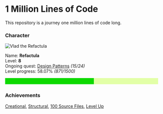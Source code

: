 1 Million Lines of Code
=======================

This repository is a journey one million lines of code long. 

### Character

<img src="https://github.com/Refactula.png" alt="Vlad the Refactula" width="200px"/>

Name: **Refactula**  
Level: **8**  
Ongoing quest: [Design Patterns](DesignPatterns/DesignPatterns.md) *(15/24)*  
Level progress: 58.07% *(871/1500)*  

![Alt](ProgressBar/export/Progress.png "Progress: 58.07%")

### Achievements

[Creational], [Structural], [100 Source Files], [Level Up]
 
[Level Up]: bla.bla
[100 Source Files]: link.to.army.of.100
[Creational]: creational.design.patterns
[Structural]: structural.patterns

